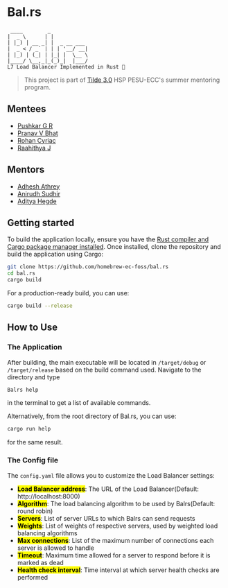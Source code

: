 # Bal.rs
```text
 ____        _            
|  _ \      | |           
| |_) | __ _| |  _ __ ___ 
|  _ < / _` | | | '__/ __|
| |_) | (_| | |_| |  \__ \
|____/ \__,_|_(_)_|  |___/
L7 Load Balancer Implemented in Rust 🦀
```
> This project is part of [Tilde 3.0](https://github.com/homebrew-ec-foss/Tilde-3.0) HSP PESU-ECC's summer mentoring program.

## Mentees
- [Pushkar G R](https://github.com/pushkar-gr)
- [Pranav V Bhat](https://github.com/Prana-vvb)
- [Rohan Cyriac](https://github.com/rohancyriac029)
- [Raahithya J](https://github.com/Raahithyajayaram)

## Mentors
- [Adhesh Athrey](https://github.com/DedLad)
- [Anirudh Sudhir](https://github.com/anirudhsudhir)
- [Aditya Hegde](https://github.com/bwaklog)

## Getting started
To build the application locally, ensure you have the [Rust compiler and Cargo package manager installed](https://doc.rust-lang.org/book/ch01-01-installation.html). Once installed, clone the repository and build the application using Cargo:
```sh
git clone https://github.com/homebrew-ec-foss/bal.rs
cd bal.rs
cargo build
```
For a production-ready build, you can use:
```sh
cargo build --release
```

## How to Use
### The Application
After building, the main executable will be located in `/target/debug` or `/target/release` based on the build command used.
Navigate to the directory and type
```sh
Balrs help
```
in the terminal to get a list of available commands.

Alternatively, from the root directory of Bal.rs, you can use:
```sh
cargo run help
```
for the same result.

### The Config file
The `config.yaml` file allows you to customize the Load Balancer settings:

- <mark>**Load Balancer address**</mark>: The URL of the Load Balancer(Default: http://localhost:8000)
- <mark>**Algorithm**</mark>: The load balancing algorithm to be used by Balrs(Default: round robin)
- <mark>**Servers**</mark>: List of server URLs to which Balrs can send requests
- <mark>**Weights**</mark>: List of weights of respective servers, used by weighted load balancing algorithms
- <mark>**Max connections**</mark>: List of the maximum number of connections each server is allowed to handle
- <mark>**Timeout**</mark>: Maximum time allowed for a server to respond before it is marked as dead
- <mark>**Health check interval**</mark>: Time interval at which server health checks are performed
